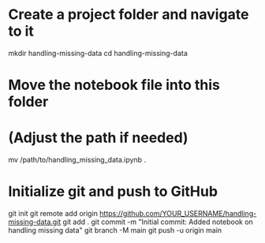 # Create a project folder and navigate to it
mkdir handling-missing-data
cd handling-missing-data

# Move the notebook file into this folder
# (Adjust the path if needed)
mv /path/to/handling_missing_data.ipynb .

# Initialize git and push to GitHub
git init
git remote add origin https://github.com/YOUR_USERNAME/handling-missing-data.git
git add .
git commit -m "Initial commit: Added notebook on handling missing data"
git branch -M main
git push -u origin main
